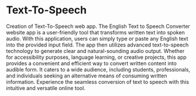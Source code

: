 # Text-To-Speech
Creation of Text-To-Speech web app.
The English Text to Speech Converter website app is a user-friendly tool that transforms written text into spoken audio. With this application, users can simply type or paste any English text into the provided input field. The app then utilizes advanced text-to-speech technology to generate clear and natural-sounding audio output. Whether for accessibility purposes, language learning, or creative projects, this app provides a convenient and efficient way to convert written content into audible form. It caters to a wide audience, including students, professionals, and individuals seeking an alternative means of consuming written information. Experience the seamless conversion of text to speech with this intuitive and versatile online tool.